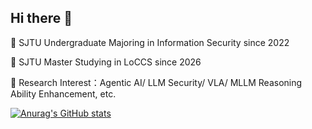 ## Hi there 👋
🏫 SJTU Undergraduate Majoring in Information Security since 2022

🏫 SJTU Master Studying in LoCCS since 2026

🤖 Research Interest：Agentic AI/ LLM Security/ VLA/ MLLM Reasoning Ability Enhancement, etc.

[![Anurag's GitHub stats](https://github-readme-stats.vercel.app/api?username=Arcs-ur)](https://github.com/anuraghazra/github-readme-stats)
<!--
**Arcs-ur/Arcs-ur** is a ✨ _special_ ✨ repository because its `README.md` (this file) appears on your GitHub profile.

Here are some ideas to get you started:

- 🔭 I’m currently working on ...
- 🌱 I’m currently learning ...
- 👯 I’m looking to collaborate on ...
- 🤔 I’m looking for help with ...
- 💬 Ask me about ...
- 📫 How to reach me: ...
- 😄 Pronouns: ...
- ⚡ Fun fact: ...
-->
